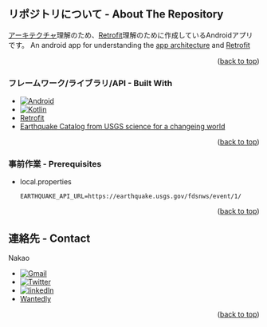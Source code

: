 <a name="readme-top"></a>

## リポジトリについて - About The Repository
[アーキテクチャ][Android-architecture-ja-url]理解のため、[Retrofit][Retrofit-url]理解のために作成しているAndroidアプリです。
An android app for understanding the [app architecture][Android-architecture-en-url] and [Retrofit][Retrofit-url]
<p align="right">(<a href="#readme-top">back to top</a>)</p>

### フレームワーク/ライブラリ/API - Built With
* [![Android][Android]][Android-url]
* [![Kotlin][Kotlin]][Kotlin-url]
* [Retrofit][Retrofit-url]
* [Earthquake Catalog from USGS science for a changeing world][Earthquake-catalog-web-api-url]
<p align="right">(<a href="#readme-top">back to top</a>)</p>

### 事前作業 - Prerequisites
* local.properties
  ```
  EARTHQUAKE_API_URL=https://earthquake.usgs.gov/fdsnws/event/1/
  ```
<p align="right">(<a href="#readme-top">back to top</a>)</p>

## 連絡先 - Contact
Nakao
* [![Gmail][Gmail]](mailto:vegcale@gmail.com)
* [![Twitter][Twitter]][Twitter-url]
* [![linkedIn][LinkedIn]][LinkedIn-url]
* [Wantedly][Wantedly-url]
<p align="right">(<a href="#readme-top">back to top</a>)</p>

<!-- MARKDOWN LINKS & IMAGES -->
[Kotlin]: https://img.shields.io/badge/Kotlin-0095D5?&style=for-the-badge&logo=kotlin&logoColor=white
[Kotlin-url]: https://kotlinlang.org/docs/android-overview.html
[Android]: https://img.shields.io/badge/Android-3DDC84?style=for-the-badge&logo=android&logoColor=white
[Android-url]: https://developer.android.com/?gclid=Cj0KCQjwtamlBhD3ARIsAARoaEyq371HcYIsNnendclD_y01sOy5Yjd8YU6xRSa3LqhgAIfdApUzp8gaAs7mEALw_wcB&gclsrc=aw.ds&hl=ja
[Android-architecture-ja-url]: https://developer.android.com/topic/architecture/intro?hl=ja
[Android-architecture-en-url]: https://developer.android.com/topic/architecture/intro?hl=en
[Retrofit-url]: https://square.github.io/retrofit/
[Twitter]: https://img.shields.io/badge/Twitter-1DA1F2?style=for-the-badge&logo=twitter&logoColor=white
[Twitter-url]: https://twitter.com/@OCL89894812
[LinkedIn]: https://img.shields.io/badge/LinkedIn-0077B5?style=for-the-badge&logo=linkedin&logoColor=white
[LinkedIn-url]: https://www.linkedin.com/in/kisho-nakao/
[Gmail]: https://img.shields.io/badge/Gmail-D14836?style=for-the-badge&logo=gmail&logoColor=white
[Wantedly-url]: https://www.wantedly.com/id/kisho_nakao
[Earthquake-catalog-web-api-url]: https://earthquake.usgs.gov/fdsnws/event/1/#kmlanimated